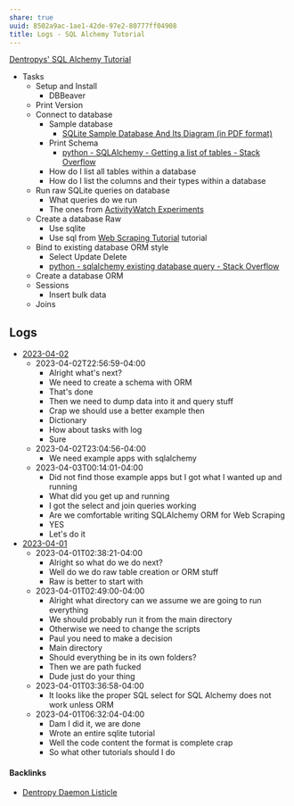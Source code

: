 ```yaml
---
share: true
uuid: 8502a9ac-1ae1-42de-97e2-80777ff04908
title: Logs - SQL Alchemy Tutorial
---
```

[Dentropys' SQL Alchemy Tutorial](../34aa710f-0d0e-4098-88aa-e0b554a2298e)

* Tasks
	* Setup and Install
		* DBBeaver
	* Print Version
	* Connect to database
		* Sample database
			* [SQLite Sample Database And Its Diagram (in PDF format)](https://www.sqlitetutorial.net/sqlite-sample-database/)
		* Print Schema
			* [python - SQLAlchemy - Getting a list of tables - Stack Overflow](https://stackoverflow.com/questions/6473925/sqlalchemy-getting-a-list-of-tables)
		* How do I list all tables within a database
		* How do I list the columns and their types within a database
	* Run raw SQLite queries on database
		* What queries do we run
		* The ones from [ActivityWatch Experiments](../71cde479-25d2-47df-bdd8-0f9a41b7c510)
	* Create a database Raw
		* Use sqlite
		* Use sql from [Web Scraping Tutorial](../bf73b80d-db97-45e8-8959-610735a5d18a) tutorial
	* Bind to existing database ORM style
		* Select Update Delete
		* [python - sqlalchemy existing database query - Stack Overflow](https://stackoverflow.com/questions/39955521/sqlalchemy-existing-database-query/48363732#48363732)
	* Create a database ORM
	* Sessions
		* Insert bulk data
	* Joins


## Logs

* [2023-04-02](../2023-04-02)
	* 2023-04-02T22:56:59-04:00
		* Alright what's next?
		* We need to create a schema with ORM
		* That's done
		* Then we need to dump data into it and query stuff
		* Crap we should use a better example then
		* Dictionary
		* How about tasks with log
		* Sure
	* 2023-04-02T23:04:56-04:00
		* We need example apps with sqlalchemy
	* 2023-04-03T00:14:01-04:00
		* Did not find those example apps but I got what I wanted up and running
		* What did you get up and running
		* I got the select and join queries working
		* Are we comfortable writing SQLAlchemy ORM for Web Scraping
		* YES
		* Let's do it
* [2023-04-01](../2023-04-01)
	* 2023-04-01T02:38:21-04:00
		* Alright so what do we do next?
		* Well do we do raw table creation or ORM stuff
		* Raw is better to start with
	* 2023-04-01T02:49:00-04:00
		* Alright what directory can we assume we are going to run everything
		* We should probably run it from the main directory
		* Otherwise we need to change the scripts
		* Paul you need to make a decision
		* Main directory
		* Should everything be in its own folders?
		* Then we are path fucked
		* Dude just do your thing
	* 2023-04-01T03:36:58-04:00
		* It looks like the proper SQL select for SQL Alchemy does not work unless ORM
	* 2023-04-01T06:32:04-04:00
		* Dam I did it, we are done
		* Wrote an entire sqlite tutorial
		* Well the code content the format is complete crap
		* So what other tutorials should I do

#### Backlinks

* [Dentropy Daemon Listicle](/15c66694-3dc9-4115-afb8-887a6e52ffea)